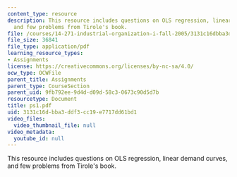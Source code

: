 ```yaml
---
content_type: resource
description: This resource includes questions on OLS regression, linear demand curves,
  and few problems from Tirole's book.
file: /courses/14-271-industrial-organization-i-fall-2005/3131c16dbba3ddf3cc19e7717dd61bd1_ps1.pdf
file_size: 36841
file_type: application/pdf
learning_resource_types:
- Assignments
license: https://creativecommons.org/licenses/by-nc-sa/4.0/
ocw_type: OCWFile
parent_title: Assignments
parent_type: CourseSection
parent_uid: 9fb792ee-9d4d-d09d-58c3-0673c90d5d7b
resourcetype: Document
title: ps1.pdf
uid: 3131c16d-bba3-ddf3-cc19-e7717dd61bd1
video_files:
  video_thumbnail_file: null
video_metadata:
  youtube_id: null
---
```

This resource includes questions on OLS regression, linear demand curves, and few problems from Tirole's book.